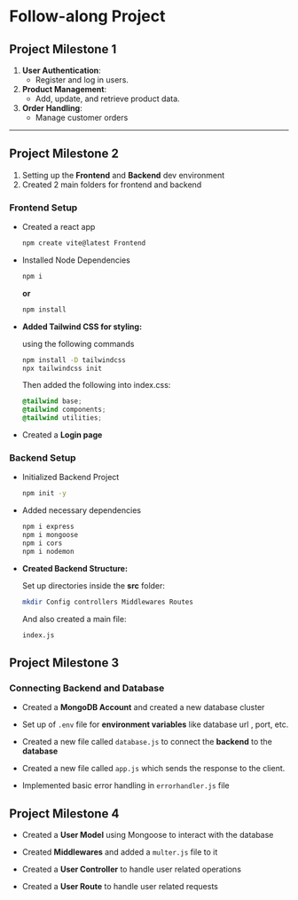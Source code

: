 # Follow-along Project

## Project Milestone 1

1. **User Authentication**:
   - Register and log in users.
2. **Product Management**:
   - Add, update, and retrieve product data.
3. **Order Handling**:
   - Manage customer orders

---

## Project Milestone 2

1. Setting up the **Frontend** and **Backend** dev environment
2. Created 2 main folders for frontend and backend

### Frontend Setup

- Created a react app
  ```bash
  npm create vite@latest Frontend
  ```
- Installed Node Dependencies
  ```bash
  npm i
  ```
  **or**
  ```bash
  npm install
  ```
- **Added Tailwind CSS for styling:**

  using the following commands

  ```bash
  npm install -D tailwindcss
  npx tailwindcss init
  ```

  Then added the following into index.css:

  ```css
  @tailwind base;
  @tailwind components;
  @tailwind utilities;
  ```

- Created a **Login page**

### Backend Setup

- Initialized Backend Project
  ```bash
  npm init -y
  ```
- Added necessary dependencies
  ```bash
  npm i express
  npm i mongoose
  npm i cors
  npm i nodemon
  ```
- **Created Backend Structure:**

  Set up directories inside the **src** folder:

  ```bash
  mkdir Config controllers Middlewares Routes
  ```

  And also created a main file:

  ```bash
  index.js
  ```

## Project Milestone 3

### Connecting Backend and Database

- Created a **MongoDB Account** and created a new database cluster

- Set up of `.env` file for **environment variables** like database url , port, etc.

- Created a new file called `database.js` to connect the **backend** to the **database**

- Created a new file called `app.js` which sends the response to the client.

- Implemented basic error handling in `errorhandler.js` file

## Project Milestone 4

- Created a **User Model** using Mongoose to interact with the database

- Created **Middlewares**  and added a `multer.js` file to it 

- Created a **User Controller** to handle user related operations

- Created a **User Route** to handle user related requests

